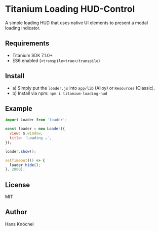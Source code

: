# Titanium Loading HUD-Control

A simple loading HUD that uses native UI elements to present
a modal loading indicator.

## Requirements

- Titanium SDK 7.1.0+
- ES6 enabled (`<transpile>true</transpile`)

## Install

- a) Simply put the `loader.js` into `app/lib` (Alloy) or `Resources` (Classic).
- b) Install via npm: `npm i titanium-loading-hud`

## Example

```js
import Loader from 'loader';

const loader = new Loader({
  view: $.window,
  title: 'Loading …',
});

loader.show();

setTimeout(() => {
  loader.hide();
}, 2000);
```

## License

MIT

## Author 

Hans Knöchel
